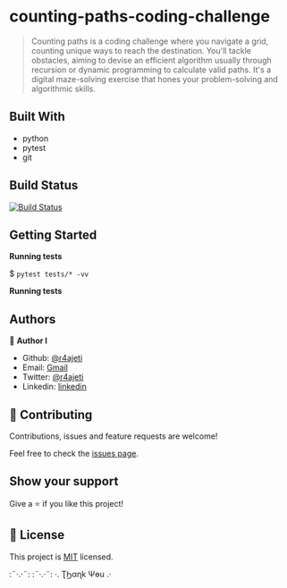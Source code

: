 # counting-paths-coding-challenge

> Counting paths is a coding challenge where you navigate a grid, counting unique ways to reach the destination. You'll tackle obstacles, aiming to devise an efficient algorithm usually through recursion or dynamic programming to calculate valid paths. It's a digital maze-solving exercise that hones your problem-solving and algorithmic skills.

## Built With

- python
- pytest
- git

## Build Status

[![Build Status](https://github.com/R4Ajeti/counting-paths-coding-challenge/actions/workflows/counting-paths-unit-tests.yml/badge.svg)](https://github.com/R4Ajeti/counting-paths-coding-challenge/actions)

## Getting Started

**Running tests**

$ `pytest tests/* -vv`

**Running tests**

## Authors

👤 **Author I**

- Github: [@r4ajeti](https://github.com/r4ajeti)
- Email: [Gmail](mailto:r4ajeti@gmail.com)
- Twitter: [@r4ajeti](https://twitter.com/r4ajeti)
- Linkedin: [linkedin](https://linkedin.com/in/r4ajeti)

## 🤝 Contributing

Contributions, issues and feature requests are welcome!

Feel free to check the [issues page](issues/).

## Show your support

Give a ⭐️ if you like this project!

## 📝 License

This project is [MIT](https://opensource.org/license/mit/) licensed.

:¨·.·¨: :¨·.·¨: ·. ƮϦαɳk Ψөu .·
